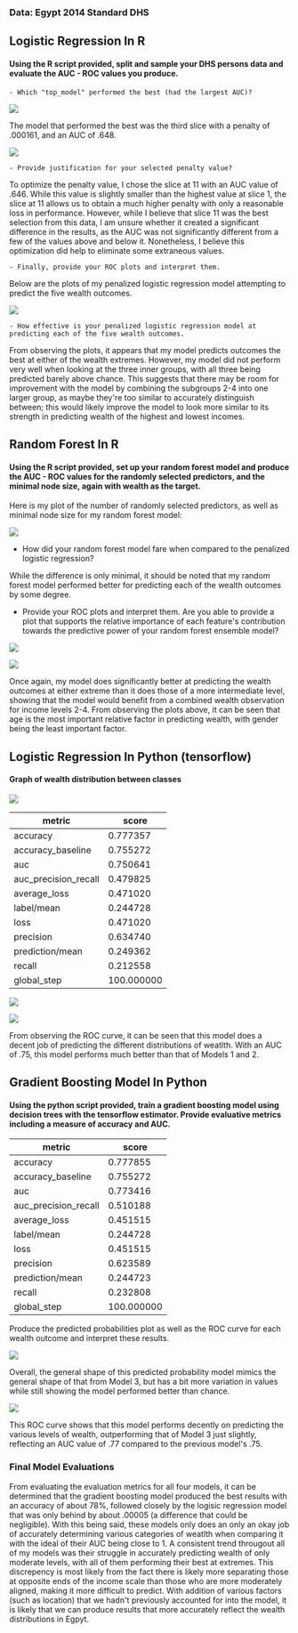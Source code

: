 

### Data: Egypt 2014 Standard DHS


## Logistic Regression In R

#### Using the R script provided, split and sample your DHS persons data and evaluate the AUC - ROC values you produce. 
    - Which "top_model" performed the best (had the largest AUC)? 

![](top_models.png)

The model that performed the best was the third slice with a penalty of .000161, and an AUC of .648.


![](lr_plot.png)

    - Provide justification for your selected penalty value? 
    
To optimize the penalty value, I chose the slice at 11 with an AUC value of .646. While this value is slightly smaller than the highest value at slice 1, the slice at 11 allows us to obtain a much higher penalty with only a reasonable loss in performance. 
However, while I believe that slice 11 was the best selection from this data, I am unsure whether it created a significant difference in the results, as the AUC was not significantly different from a few of the values above and below it. Nonetheless, I believe this optimization did help to eliminate some extraneous values.

    - Finally, provide your ROC plots and interpret them.

Below are the plots of my penalized logistic regression model attempting to predict the five wealth outcomes.

![](lr_auc.png)

    - How effective is your penalized logistic regression model at predicting each of the five wealth outcomes.

From observing the plots, it appears that my model predicts outcomes the best at either of the wealth extremes. However, my model did not perform very well when looking at the three inner groups, with all three being predicted barely above chance. This suggests that there may be room for improvement with the model by combining the subgroups 2-4 into one larger group, as maybe they're too similar to accurately distinguish between; this would likely improve the model to look more similar to its strength in predicting wealth of the highest and lowest incomes. 

## Random Forest In R
#### Using the R script provided, set up your random forest model and produce the AUC - ROC values for the randomly selected predictors, and the minimal node size, again with wealth as the target.


Here is my plot of the number of randomly selected predictors, as well as minimal node size for my random forest model:

![](rf_res.png)


  -  How did your random forest model fare when compared to the penalized logistic regression? 


While the difference is only minimal, it should be noted that my random forest model performed better for predicting each of the wealth outcomes by some degree.



  -  Provide your ROC plots and interpret them. Are you able to provide a plot that supports the relative importance of each feature's contribution towards the predictive power of your random forest ensemble model?

![](rf_auc.png)

![](last_rf_fit.png)


Once again, my model does significantly better at predicting the wealth outcomes at either extreme than it does those of a more intermediate level, showing that the model would benefit from a combined wealth observation for income levels 2-4. From observing the plots above, it can be seen that age is the most important relative factor in predicting wealth, with gender being the least important factor.

## Logistic Regression In Python (tensorflow)
    
 #### Graph of wealth distribution between classes
    
   ![](wealth_dist.png)
    

| metric   | score |
| ----------- | ----------- |
| accuracy      |   0.777357 |
| accuracy_baseline   |  0.755272 |
| auc                  |   0.750641 |
| auc_precision_recall   |   0.479825 |
| average_loss           |   0.471020 |
| label/mean             |   0.244728 |
| loss                   |   0.471020 |
| precision              |   0.634740 |
| prediction/mean       |    0.249362 |
| recall              |      0.212558 |
| global_step          |   100.000000 |


![](log_reg_pp.png)


![](roc1.png)


From observing the ROC curve, it can be seen that this model does a decent job of predicting the different distributions of weatlth. With an AUC of .75, this model performs much better than that of Models 1 and 2.





## Gradient Boosting Model In Python
#### Using the python script provided, train a gradient boosting model using decision trees with the tensorflow estimator. Provide evaluative metrics including a measure of accuracy and AUC. 



| metric   | score |
| ----------- | ----------- |
| accuracy    |    0.777855 |
| accuracy_baseline |    0.755272 |
| auc                |     0.773416 |
| auc_precision_recall  |    0.510188 |
| average_loss |      0.451515 |
| label/mean |         0.244728 |
| loss |         0.451515 |
| precision |        0.623589 |
| prediction/mean |        0.244723 |
| recall |        0.232808 |
| global_step |      100.000000 |


Produce the predicted probabilities plot as well as the ROC curve for each wealth outcome and interpret these results.

![](boostedtree_pp.png)

Overall, the general shape of this predicted probability model mimics the general shape of that from Model 3, but has a bit more variation in values while still showing the model performed better than chance. 

![](roc2.png)

This ROC curve shows that this model performs decently on predicting the various levels of wealth, outperforming that of Model 3 just slightly, reflecting an AUC value of .77 compared to the previous model's .75. 


### Final Model Evaluations

From evaluating the evaluation metrics for all four models, it can be determined that the gradient boosting model produced the best results with an accuracy of about 78%, followed closely by the logisic regression model that was only behind by about .00005 (a difference that could be negligible). With this being said, these models only does an only an okay job of accurately determining various categories of weatlth when comparing it with the ideal of their AUC being close to 1. A consistent trend througout all of my models was their struggle in accurately predicting wealth of only moderate levels, with all of them performing their best at extremes. This discrepency is most likely from the fact there is likely more separating those at opposite ends of the income scale than those who are more moderately aligned, making it more difficult to predict. With addition of various factors (such as location) that we hadn't previously accounted for into the model, it is likely that we can produce results that more accurately reflect the wealth distributions in Egpyt.

